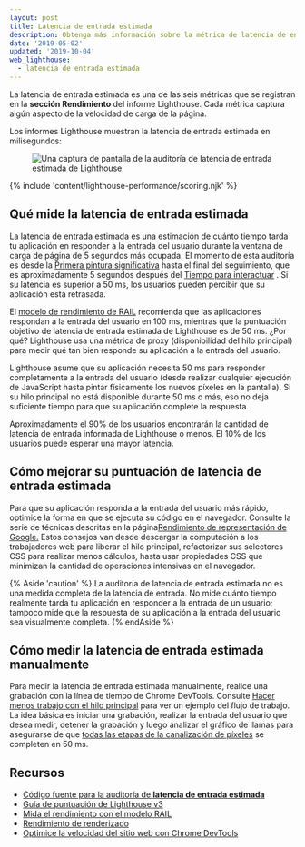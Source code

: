 ```yaml
---
layout: post
title: Latencia de entrada estimada
description: Obtenga más información sobre la métrica de latencia de entrada estimada de Lighthouse y cómo medirla y optimizarla.
date: '2019-05-02'
updated: '2019-10-04'
web_lighthouse:
  - latencia de entrada estimada
---
```


La latencia de entrada estimada es una de las seis métricas que se registran en la **sección Rendimiento** del informe Lighthouse. Cada métrica captura algún aspecto de la velocidad de carga de la página.

Los informes Lighthouse muestran la latencia de entrada estimada en milisegundos:

<figure class="w-figure"><img class="w-screenshot w-screenshot--filled" src="estimated-input-latency.png" alt="Una captura de pantalla de la auditoría de latencia de entrada estimada de Lighthouse"></figure>

{% include 'content/lighthouse-performance/scoring.njk' %}

## Qué mide la latencia de entrada estimada

La latencia de entrada estimada es una estimación de cuánto tiempo tarda tu aplicación en responder a la entrada del usuario durante la ventana de carga de página de 5 segundos más ocupada. El momento de esta auditoría es desde la [Primera pintura significativa](/first-meaningful-paint) hasta el final del seguimiento, que es aproximadamente 5 segundos después del [Tiempo para interactuar](/interactive) . Si su latencia es superior a 50 ms, los usuarios pueden percibir que su aplicación está retrasada.

El [modelo de rendimiento de RAIL](https://developers.google.com/web/fundamentals/performance/rail) recomienda que las aplicaciones respondan a la entrada del usuario en 100 ms, mientras que la puntuación objetivo de latencia de entrada estimada de Lighthouse es de 50 ms. ¿Por qué? Lighthouse usa una métrica de proxy (disponibilidad del hilo principal) para medir qué tan bien responde su aplicación a la entrada del usuario.

Lighthouse asume que su aplicación necesita 50 ms para responder completamente a la entrada del usuario (desde realizar cualquier ejecución de JavaScript hasta pintar físicamente los nuevos píxeles en la pantalla). Si su hilo principal no está disponible durante 50 ms o más, eso no deja suficiente tiempo para que su aplicación complete la respuesta.

Aproximadamente el 90% de los usuarios encontrarán la cantidad de latencia de entrada informada de Lighthouse o menos. El 10% de los usuarios puede esperar una mayor latencia.

## Cómo mejorar su puntuación de latencia de entrada estimada

Para que su aplicación responda a la entrada del usuario más rápido, optimice la forma en que se ejecuta su código en el navegador. Consulte la serie de técnicas descritas en la página[Rendimiento de representación de Google.](https://developers.google.com/web/fundamentals/performance/rendering/) Estos consejos van desde descargar la computación a los trabajadores web para liberar el hilo principal, refactorizar sus selectores CSS para realizar menos cálculos, hasta usar propiedades CSS que minimizan la cantidad de operaciones intensivas en el navegador.

{% Aside 'caution' %} La auditoría de latencia de entrada estimada no es una medida completa de la latencia de entrada. No mide cuánto tiempo realmente tarda tu aplicación en responder a la entrada de un usuario; tampoco mide que la respuesta de su aplicación a la entrada del usuario sea visualmente completa. {% endAside %}

## Cómo medir la latencia de entrada estimada manualmente

Para medir la latencia de entrada estimada manualmente, realice una grabación con la línea de tiempo de Chrome DevTools. Consulte [Hacer menos trabajo con el hilo principal](https://developers.google.com/web/tools/chrome-devtools/speed/get-started#main) para ver un ejemplo del flujo de trabajo. La idea básica es iniciar una grabación, realizar la entrada del usuario que desea medir, detener la grabación y luego analizar el gráfico de llamas para asegurarse de que [todas las etapas de la canalización de píxeles](https://developers.google.com/web/fundamentals/performance/rendering/#the_pixel_pipeline) se completen en 50 ms.

## Recursos

- [Código fuente para la auditoría de **latencia de entrada estimada**](https://github.com/GoogleChrome/lighthouse/blob/master/lighthouse-core/audits/metrics/estimated-input-latency.js)
- [Guía de puntuación de Lighthouse v3](https://developers.google.com/web/tools/lighthouse/v3/scoring)
- [Mida el rendimiento con el modelo RAIL](https://developers.google.com/web/fundamentals/performance/rail)
- [Rendimiento de renderizado](https://developers.google.com/web/fundamentals/performance/rendering/)
- [Optimice la velocidad del sitio web con Chrome DevTools](https://developers.google.com/web/tools/chrome-devtools/speed/get-started)
